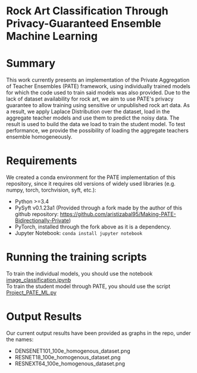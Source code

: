 # Rock Art Classification Through Privacy-Guaranteed Ensemble Machine Learning

# Summary
This work currently presents an implementation of the Private Aggregation of Teacher Ensembles (PATE) framework, using individually trained models for which the code used to train said models was also provided. Due to the lack of dataset availability for rock art, we aim to use PATE's privacy guarantee to allow training using sensitive or unpublished rock art data. As a result, we apply Laplace Distribution over the dataset, load in the aggregate teacher models and use them to predict the noisy data. The result is used to build the data we load to train the student model. 
To test performance, we provide the possibility of loading the aggregate teachers ensemble homogeneously.
# Requirements
We created a conda environment for the PATE implementation of this repository, since it requires old versions of widely used libraries (e.g. numpy, torch, torchvision, syft, etc.):

* Python >=3.4
* PySyft v0.1.23a1 (Provided through a fork made by the author of this github repository: https://github.com/aristizabal95/Making-PATE-Bidirectionally-Private)
* PyTorch, installed through the fork above as it is a dependency.
* Jupyter Notebook: 
```conda install jupyter notebook```
# Running the training scripts
To train the individual models, you should use the notebook [image_classification.ipynb](https://github.com/ovybe/paterockartsota/blob/main/implementations/Project_PATE_ML.py) <br />
To train the student model through PATE, you should use the script [Project_PATE_ML.py](https://github.com/ovybe/paterockartsota/blob/main/implementations/image_classification.ipynb)
# Output Results
Our current output results have been provided as graphs in the repo, under the names:
* DENSENET101_100e_homogenous_dataset.png
* RESNET18_100e_homogenous_dataset.png
* RESNEXT64_100e_homogenous_dataset.png
